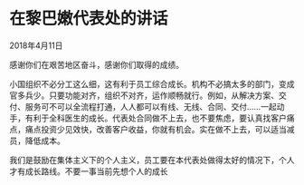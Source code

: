# 在黎巴嫩代表处的讲话

2018年4月11日

感谢你们在艰苦地区奋斗，感谢你们取得的成绩。

小国组织不必分工这么细，这有利于员工综合成长。机构不必搞太多的部门，变成官多兵少。只要功能对齐，组织不对齐，运作顺畅就行。例如，从解决方案、交付、服务可不可以全流程打通，人人都可以有线、无线、合同、交付……一起动手，有利于全科医生的成长。代表处合同做不上去，也不要焦虑，要认真找客户痛点，痛点投资少见效快，改善客户收益，你就有机会。实在做不上去，可以适当减员，降低成本。

我们是鼓励在集体主义下的个人主义，员工要在本代表处做得太好的情况下，个人才有成长路线。不要一事当前先想个人的成长

